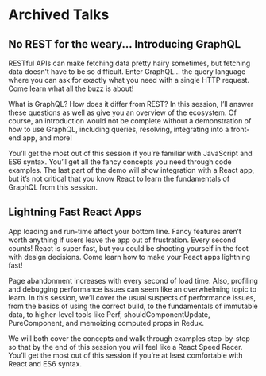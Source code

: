 # Archived Talks

## No REST for the weary... Introducing GraphQL

RESTful APIs can make fetching data pretty hairy sometimes, but fetching data doesn’t have to be so difficult. Enter GraphQL… the query language where you can ask for exactly what you need with a single HTTP request. Come learn what all the buzz is about!

What is GraphQL? How does it differ from REST? In this session, I’ll answer these questions as well as give you an overview of the ecosystem. Of course, an introduction would not be complete without a demonstration of how to use GraphQL, including queries, resolving, integrating into a front-end app, and more!  

You’ll get the most out of this session if you’re familiar with JavaScript and ES6 syntax. You’ll get all the fancy concepts you need through code examples. The last part of the demo will show integration with a React app, but it’s not critical that you know React to learn the fundamentals of GraphQL from this session.

## Lightning Fast React Apps

App loading and run-time affect your bottom line. Fancy features aren’t worth anything if users leave the app out of frustration. Every second counts! React is super fast, but you could be shooting yourself in the foot with design decisions. Come learn how to make your React apps lightning fast!

Page abandonment increases with every second of load time. Also, profiling and debugging performance issues can seem like an overwhelming topic to learn. In this session, we’ll cover the usual suspects of performance issues, from the basics of using the correct build, to the fundamentals of immutable data, to higher-level tools like Perf, shouldComponentUpdate, PureComponent, and memoizing computed props in Redux. 

We will both cover the concepts and walk through examples step-by-step so that by the end of this session you will feel like a React Speed Racer. You’ll get the most out of this session if you’re at least comfortable with React and ES6 syntax.

